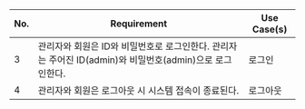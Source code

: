 | No. | Requirement                                                                                             | Use Case(s) |
| --- | ------------------------------------------------------------------------------------------------------- | ----------- |
| 3   | 관리자와 회원은 ID와 비밀번호로 로그인한다. 관리자는 주어진 ID(admin)와 비밀번호(admin)으로 로그인한다. | 로그인      |
| 4   | 관리자와 회원은 로그아웃 시 시스템 접속이 종료된다.                                                     | 로그아웃    |
